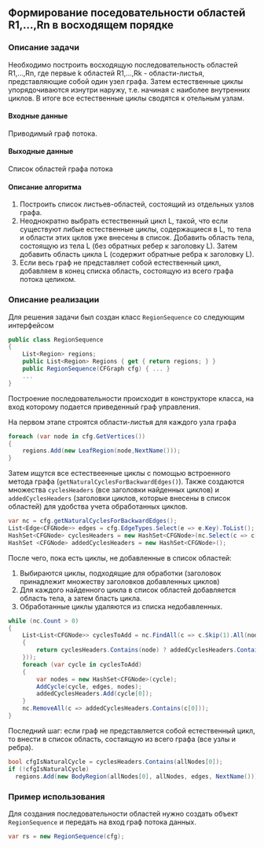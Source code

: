 ## Формирование поседовательности областей R1,...,Rn в восходящем порядке

### Описание задачи

Необходимо построить восходящую последовательность областей R1,...,Rn, где первые k областей R1,...,Rk - области-листья, представляющие собой один узел графа. Затем естественные циклы упорядочиваются изнутри наружу, т.е. начиная с наиболее внутренних циклов. В итоге все естественные циклы сводятся к отельным узлам.

#### Входные данные
Приводимый граф потока.
#### Выходные данные
Список областей графа потока
#### Описание алгоритма
1. Построить список листьев-областей, состоящий из отдельных узлов графа.
2. Неоднократно выбрать естественный цикл L, такой, что если существуют либые естественные циклы, содержащиеся в L, то тела и области этих цклов уже внесены в список. Добавить область тела, состоящую из тела L (без обратных ребер к заголовку L). Затем добавить область цикла L (содержит обратные ребра к заголовку L).
3. Если весь граф не представляет собой естественный цикл, добавляем в конец списка область, состоящую из всего графа потока целиком.

### Описание реализации

Для решения задачи был создан класс `RegionSequence` со следующим интерфейсом

```csharp
public class RegionSequence
{
    List<Region> regions;
    public List<Region> Regions { get { return regions; } }
    public RegionSequence(CFGraph cfg) { ... }
    ...
}
```
Построение последовательности происходит в конструкторе класса, на вход которому подается приведенный граф управления.

На первом этапе строятся области-листья для каждого узла графа

```csharp
foreach (var node in cfg.GetVertices())
{
    regions.Add(new LeafRegion(node,NextName()));
}
```

Затем ищутся все естествеенные циклы с помощью встроенного метода графа (`getNaturalCyclesForBackwardEdges()`). Также создаются множества `cyclesHeaders` (все заголовки найденных циклов) и `addedCyclesHeaders` (заголовки циклов, которые внесены в список областей) для удобства учета обработанных циклов.

```csharp
var nc = cfg.getNaturalCyclesForBackwardEdges();
List<Edge<CFGNode>> edges = cfg.EdgeTypes.Select(e => e.Key).ToList();
HashSet<CFGNode> cyclesHeaders = new HashSet<CFGNode>(nc.Select(c => c[0]));
HashSet <CFGNode> addedCyclesHeaders = new HashSet<CFGNode>();
```

После чего, пока есть циклы, не добавленные в список областей:
1. Выбираются циклы, подходящие для обработки (заголовок принадлежит множеству заголовков добавленных циклов)
2. Для каждого найденного цикла в список областей добавляется область тела, а затем бласть цикла.
3. Обработанные циклы удаляются из списка недобавленных.

```csharp
while (nc.Count > 0)
{
    List<List<CFGNode>> cyclesToAdd = nc.FindAll(c => c.Skip(1).All(node =>
    {    
        return cyclesHeaders.Contains(node) ? addedCyclesHeaders.Contains(node) : true ;
    }));
    foreach (var cycle in cyclesToAdd)
    {
        var nodes = new HashSet<CFGNode>(cycle);
        AddCycle(cycle, edges, nodes);
        addedCyclesHeaders.Add(cycle[0]);
    }
    nc.RemoveAll(c => addedCyclesHeaders.Contains(c[0]));
}
```

Последний шаг: если граф не представляется собой естественный цикл, то внести в список область, состаящую из всего графа (все узлы и ребра).

```csharp
bool cfgIsNaturalCycle = cyclesHeaders.Contains(allNodes[0]);
if (!cfgIsNaturalCycle)
  regions.Add(new BodyRegion(allNodes[0], allNodes, edges, NextName()));
```

### Пример использования

Для создания последовательности областей нужно создать объект `RegionSequence` и передать на вход граф потока данных.

```csharp
var rs = new RegionSequence(cfg);
```
